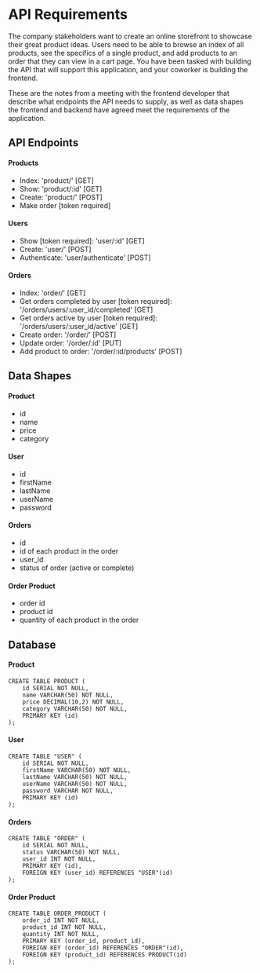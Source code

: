 # API Requirements
The company stakeholders want to create an online storefront to showcase their great product ideas. Users need to be able to browse an index of all products, see the specifics of a single product, and add products to an order that they can view in a cart page. You have been tasked with building the API that will support this application, and your coworker is building the frontend.

These are the notes from a meeting with the frontend developer that describe what endpoints the API needs to supply, as well as data shapes the frontend and backend have agreed meet the requirements of the application. 

## API Endpoints
#### Products
- Index: 'product/' [GET] 
- Show: 'product/:id' [GET] 
- Create: 'product/' [POST] 
- Make order [token required]

#### Users
- Show [token required]: 'user/:id' [GET]
- Create: 'user/' [POST]
- Authenticate: 'user/authenticate' [POST]

#### Orders
- Index: 'order/' [GET]
- Get orders completed by user [token required]: '/orders/users/:user_id/completed' [GET]
- Get orders active by user [token required]: '/orders/users/:user_id/active' [GET]
- Create order: '/order/' [POST]
- Update order: '/order/:id' [PUT]
- Add product to order: '/order/:id/products' [POST]

## Data Shapes
#### Product
-  id
- name
- price
- category

#### User
- id
- firstName
- lastName
- userName
- password

#### Orders
- id
- id of each product in the order
- user_id
- status of order (active or complete)

#### Order Product
- order id
- product id
- quantity of each product in the order

## Database
#### Product
```
CREATE TABLE PRODUCT (
    id SERIAL NOT NULL,
    name VARCHAR(50) NOT NULL,
    price DECIMAL(10,2) NOT NULL,
    category VARCHAR(50) NOT NULL,
    PRIMARY KEY (id)
);
```

#### User
```
CREATE TABLE "USER" (
    id SERIAL NOT NULL,
    firstName VARCHAR(50) NOT NULL,
    lastName VARCHAR(50) NOT NULL,
    userName VARCHAR(50) NOT NULL,
    password VARCHAR NOT NULL,
    PRIMARY KEY (id)
);
```

#### Orders
```
CREATE TABLE "ORDER" (
    id SERIAL NOT NULL,
    status VARCHAR(50) NOT NULL,
    user_id INT NOT NULL,
    PRIMARY KEY (id),
    FOREIGN KEY (user_id) REFERENCES "USER"(id)
);
```

#### Order Product
```
CREATE TABLE ORDER_PRODUCT (
    order_id INT NOT NULL,
    product_id INT NOT NULL,
    quantity INT NOT NULL,
    PRIMARY KEY (order_id, product_id),
    FOREIGN KEY (order_id) REFERENCES "ORDER"(id),
    FOREIGN KEY (product_id) REFERENCES PRODUCT(id)
);
```